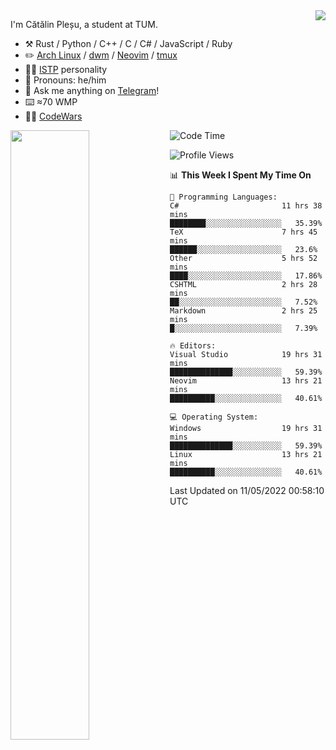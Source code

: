 <!--![](https://github.com/Catalinhimself/Catalinhimself/blob/main/Sakura_Nene_CPP.jpg)-->

<a href="https://github.com/RaoHai/RaoHai/actions">
<img align="right" src="https://github-readme-stats.vercel.app/api/wakatime?username=catalinhimself&theme=calm&layout=compact&langs_count=20" />
</a>
 
I'm Cătălin Pleșu, a student at TUM.

-   :hammer_and_pick: Rust / Python / C++ / C / C# / JavaScript / Ruby 
-   :pencil2: [Arch Linux](https://wiki.archlinux.org/title/Arch_Linux) / [dwm](https://dwm.suckless.org/) / [Neovim](https://neovim.io/) / [tmux](https://github.com/tmux/tmux/wiki)
-   :man_scientist: [ISTP](https://www.16personalities.com/istp-personality) personality
-   :man: Pronouns: he/him
-   :thought_balloon: Ask me anything on [Telegram](https://t.me/catalinplesu)!
-   ⌨️ ≈70 WMP
-   👨‍💻 [CodeWars](https://www.codewars.com/users/Catalinhimself)

[<img align="left" width="50%" src="https://github-readme-stats-ouuan.vercel.app/api?username=catalinplesu&theme=calm&show_icons=true">](https://metrics.lecoq.io/catalinplesu#gh-dark-mode-only)
 
<!--START_SECTION:waka-->
![Code Time](http://img.shields.io/badge/Code%20Time-0-blue)

![Profile Views](http://img.shields.io/badge/Profile%20Views-33-blue)

📊 **This Week I Spent My Time On** 

```text
💬 Programming Languages: 
C#                       11 hrs 38 mins      ████████░░░░░░░░░░░░░░░░░   35.39% 
TeX                      7 hrs 45 mins       ██████░░░░░░░░░░░░░░░░░░░   23.6% 
Other                    5 hrs 52 mins       ████░░░░░░░░░░░░░░░░░░░░░   17.86% 
CSHTML                   2 hrs 28 mins       ██░░░░░░░░░░░░░░░░░░░░░░░   7.52% 
Markdown                 2 hrs 25 mins       █░░░░░░░░░░░░░░░░░░░░░░░░   7.39%

🔥 Editors: 
Visual Studio            19 hrs 31 mins      ██████████████░░░░░░░░░░░   59.39% 
Neovim                   13 hrs 21 mins      ██████████░░░░░░░░░░░░░░░   40.61%

💻 Operating System: 
Windows                  19 hrs 31 mins      ██████████████░░░░░░░░░░░   59.39% 
Linux                    13 hrs 21 mins      ██████████░░░░░░░░░░░░░░░   40.61%

```


 Last Updated on 11/05/2022 00:58:10 UTC
<!--END_SECTION:waka-->
